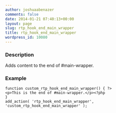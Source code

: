 ```yaml
---
author: joshuaabenazer
comments: false
date: 2014-01-21 07:40:13+00:00
layout: page
slug: rtp_hook_end_main_wrapper
title: rtp_hook_end_main_wrapper
wordpress_id: 10080
---
```


### Description


Adds content to the end of #main-wrapper.


### Example



    
    function custom_rtp_hook_end_main_wrapper() { ?>
    <p>This is the end of #main-wrapper.</p><?php
    }
    add_action( 'rtp_hook_end_main_wrapper', 'custom_rtp_hook_end_main_wrapper' );
